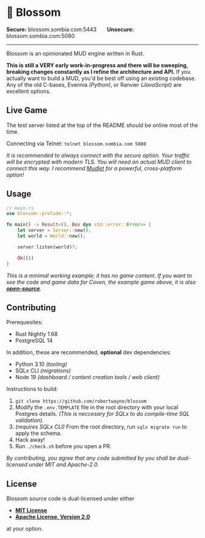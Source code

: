 # 🌸 Blossom

<!-- markdownlint-disable -->
<div>
  <strong>Secure:</strong> blossom.sombia.com:5443
    &nbsp;&nbsp;&nbsp;&nbsp;&nbsp;
  <strong>Unsecure:</strong> blossom.sombia.com:5080
</div>
<!-- markdownlint-enable -->

-----

Blossom is an opinionated MUD engine written in Rust.

**This is still a VERY early work-in-progress and there will be sweeping,
breaking changes constantly as I refine the architecture and API.** If you
actually want to build a MUD, you'd be best off using an existing codebase. Any
of the old C-bases, Evennia *(Python)*, or Ranvier *(JavaScript)* are excellent
options.

## Live Game

The test server listed at the top of the README should be online most of the time.

Connecting via Telnet: `telnet blossom.sombia.com 5080`

*It is recommended to always connect with the secure option. Your traffic
will be encrypted with modern TLS. You will need an actual MUD client to connect
this way. I recommend [Mudlet](https://www.mudlet.org/) for a powerful,
cross-platform option!*

## Usage

```rs
// main.rs
use blossom::prelude::*;

fn main() -> Result<(), Box dyn std::error::Error>> {
    let server = Server::new();
    let world = World::new();

    server.listen(world)?;

    Ok(())
}
```

*This is a minimal working example; it has no game content. If you want to see
the code and game data for Coven, the example game above, it is also
**[open-source](https://github.com/robertwayne/coven)**.*

## Contributing

Prerequesites:

- Rust Nightly 1.68
- PostgreSQL 14

In addition, these are recommended, **optional** dev dependencies:

- Python 3.10 *(tooling)*
- SQLx CLI *(migrations)*
- Node 19 *(dashboard / content creation tools / web client)*

Instructions to build:

1. `git clone https://github.com/robertwayne/blossom`
2. Modify the `.env.TEMPLATE` file in the root directory with your local
   Postgres details. *(This is neccesary for SQLx to do compile-time SQL
   validation).*
3. *(requires SQLx CLI)* From the root directory, run `sqlx migrate run` to
   apply the schema.
4. Hack away!
5. Run `./check.sh` before you open a PR.

*By contributing, you agree that any code submitted by you shall be
dual-licensed under MIT and Apache-2.0.*

## License

Blossom source code is dual-licensed under either

- **[MIT License](/docs/LICENSE-MIT)**
- **[Apache License, Version 2.0](/docs/LICENSE-APACHE)**

at your option.
